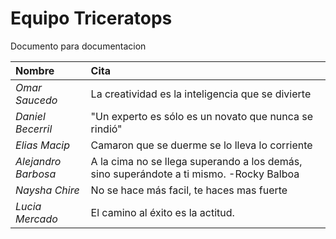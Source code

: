 # Equipo Triceratops
Documento para documentacion

| Nombre | Cita |
| :--- | :--- | 
| *Omar Saucedo* | La creatividad es la inteligencia que se divierte |
| *Daniel Becerril* | "Un experto es sólo es un novato que nunca se rindió" |
| *Elias Macip* | Camaron que se duerme se lo lleva lo corriente |
|*Alejandro Barbosa*| A la cima no se llega superando a los demás, sino superándote a ti mismo. -Rocky Balboa|
| *Naysha Chire* | No se hace más facil, te haces mas fuerte |
| *Lucia Mercado* | El camino al éxito es la actitud. |
